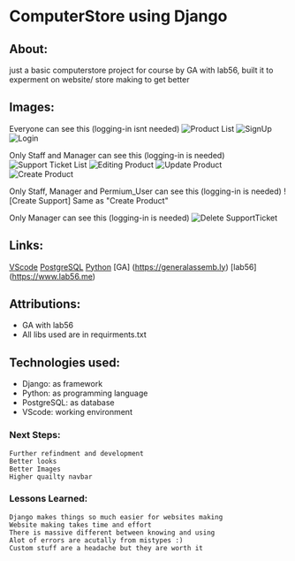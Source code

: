 # ComputerStore using Django

## About:
just a basic computerstore project for course by GA with lab56, 
built it to experment on website/ store making to get better 

## Images:
Everyone can see this (logging-in isnt needed)
![Product List](https://files.catbox.moe/iaw16j.png)
![SignUp](https://files.catbox.moe/4aihed.png)
![Login](https://files.catbox.moe/9biahq.png)

Only Staff and Manager can see this (logging-in is needed)
    ![Support Ticket List](https://files.catbox.moe/5e6ocs.png)
    ![Editing Product](https://files.catbox.moe/royj6x.png)
    ![Update Product](https://files.catbox.moe/royj6x.png)
    ![Create Product](https://files.catbox.moe/aobnsx.png)

Only Staff, Manager and Permium_User can see this (logging-in is needed)
    ![Create Support] Same as "Create Product"

Only Manager can see this (logging-in is needed)
    ![Delete SupportTicket](https://files.catbox.moe/t46ehm.png)

## Links:
[VScode](https://code.visualstudio.com)
[PostgreSQL](https://www.postgresql.org)
[Python](https://www.python.org)
[GA] (https://generalassemb.ly)
[lab56] (https://www.lab56.me)

## Attributions:
- GA with lab56
- All libs used are in requirments.txt

## Technologies used:
- Django: as framework
- Python: as programming language 
- PostgreSQL: as database
- VScode: working environment 

### Next Steps: 
    Further refindment and development
    Better looks 
    Better Images 
    Higher quailty navbar

### Lessons Learned:
    Django makes things so much easier for websites making
    Website making takes time and effort
    There is massive different between knowing and using
    Alot of errors are acutally from mistypes :)
    Custom stuff are a headache but they are worth it